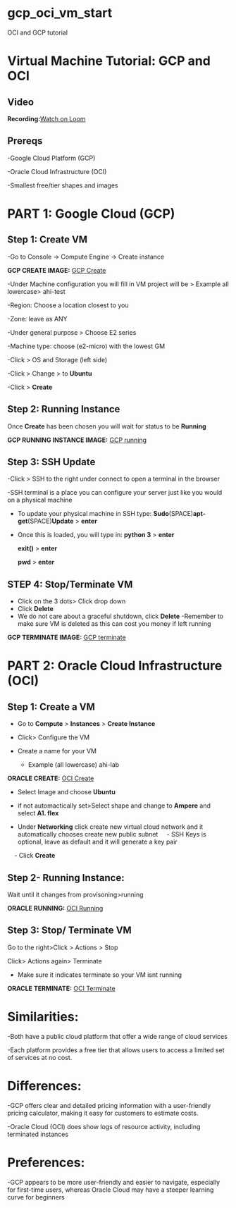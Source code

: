 # gcp_oci_vm_start
OCI and GCP tutorial
# Virtual Machine Tutorial: GCP and OCI

## Video ##

**Recording:**[Watch on Loom](https://www.loom.com/share/5c0ea785d3834672baa073e21ebb96ce?sid=000deb8e-0077-4a77-b2b2-bf911590b54e)

## Prereqs
-Google Cloud Platform (GCP)

-Oracle Cloud Infrastructure (OCI)

-Smallest free/tier shapes and images

# PART 1: Google Cloud (GCP)

## Step 1: Create VM
-Go to Console → Compute Engine → Create instance

**GCP CREATE IMAGE:**
[GCP Create](images/gcp_create.png)

-Under Machine configuration you will fill in VM project will be > Example all lowercase> ahi-test

-Region: Choose a location closest to you

-Zone: leave as ANY

-Under general purpose > Choose E2 series 

-Machine type: choose (e2-micro) with the lowest GM

-Click > OS and Storage (left side)
  
-Click > Change > to **Ubuntu**
  
-Click > **Create**

## Step 2: Running Instance

Once **Create** has been chosen you will wait for status to be **Running**

**GCP RUNNING INSTANCE IMAGE:**
[GCP running](images/gcp_running.png)


## Step 3: SSH Update

-Click > SSH to the right under connect to open a terminal in the browser

-SSH terminal is a place you can configure your server just like you would on a physical machine

- To update your physical machine in SSH type:
   **Sudo**(SPACE)**apt-get**(SPACE)**Update** > **enter**
- Once this is loaded, you will type in:
  **python 3** > **enter**
  
  **exit()** > **enter**

  **pwd** > **enter**

## STEP 4: Stop/Terminate VM

- Click on the 3 dots> Click drop down
- Click **Delete**
- We do not care about a graceful shutdown, click **Delete**
    -Remember to make sure VM is deleted as this can cost you money if left running

**GCP TERMINATE IMAGE:** 
[GCP terminate](images/gcp_terminate.png)

# PART 2: Oracle Cloud Infrastructure (OCI)

## Step 1: Create a VM

- Go to **Compute** > **Instances** > **Create Instance**

- Click> Configure the VM

- Create a name for your VM
    - Example (all lowercase) ahi-lab
      
**ORACLE CREATE:**
  [OCI Create](images/oracle_create.png)

- Select Image and choose **Ubuntu**

- if not automactically set>Select shape and change to **Ampere** and select **A1. flex**

- Under **Networking** click create new virtual cloud network and it automatically chooses create new public subnet
    - SSH Keys is optional, leave as default and it will generate a key pair

    - Click **Create**

## Step 2- Running Instance: 
  Wait until it changes from provisoning>running

**ORACLE RUNNING:** 
[OCI Running](images/oracle_running.png)

## Step 3: Stop/ Terminate VM

Go to the right>Click > Actions > Stop

Click> Actions again> Terminate

  - Make sure it indicates terminate so your VM isnt running
    
**ORACLE TERMINATE:** 
[OCI Terminate](images/oracl_terminate.png)


# Similarities:

-Both have a public cloud platform that offer a wide range of cloud services

-Each platform provides a free tier that allows users to access a limited set of services at no cost.

# Differences:

-GCP offers clear and detailed pricing information with a user-friendly pricing calculator, making it easy for customers to estimate costs.

-Oracle Cloud (OCI) does show logs of resource activity, including terminated instances

# Preferences:

-GCP appears to be more user-friendly and easier to navigate, especially for first-time users, whereas Oracle Cloud may have a steeper learning curve for beginners











  
  
  
   

